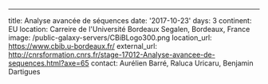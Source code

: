 ---
title: Analyse avancée de séquences
date: '2017-10-23'
days: 3
continent: EU
location: Carreire de l'Université Bordeaux Segalen, Bordeaux, France
image: /public-galaxy-servers/CBiBLogo300.png
location_url: https://www.cbib.u-bordeaux.fr/
external_url: http://cnrsformation.cnrs.fr/stage-17012-Analyse-avancee-de-sequences.html?axe=65
contact: Aurélien Barré, Raluca Uricaru, Benjamin Dartigues 
